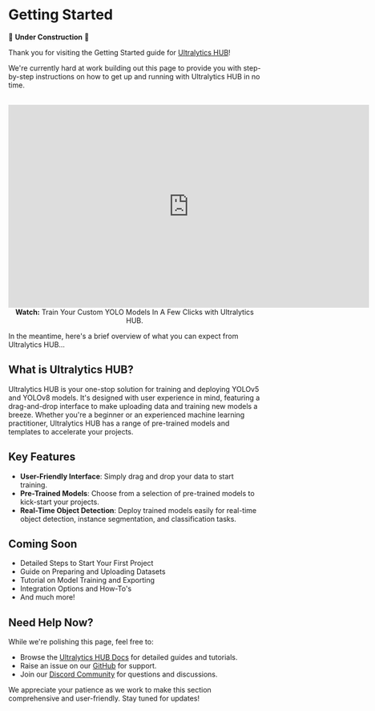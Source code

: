 # Getting Started

🚧 **Under Construction** 🚧

Thank you for visiting the Getting Started guide for [Ultralytics HUB](https://bit.ly/ultralytics_hub)!

We're currently hard at work building out this page to provide you with step-by-step instructions on how to get up and running with Ultralytics HUB in no time.

<p align="center">
  <br>
  <iframe width="720" height="405" src="https://www.youtube.com/embed/lveF9iCMIzc?si=_Q4WB5kMB5qNe7q6"
    title="YouTube video player" frameborder="0"
    allow="accelerometer; autoplay; clipboard-write; encrypted-media; gyroscope; picture-in-picture; web-share"
    allowfullscreen>
  </iframe>
  <br>
  <strong>Watch:</strong> Train Your Custom YOLO Models In A Few Clicks with Ultralytics HUB.
</p>

In the meantime, here's a brief overview of what you can expect from Ultralytics HUB...

## What is Ultralytics HUB?

Ultralytics HUB is your one-stop solution for training and deploying YOLOv5 and YOLOv8 models. It's designed with user experience in mind, featuring a drag-and-drop interface to make uploading data and training new models a breeze. Whether you're a beginner or an experienced machine learning practitioner, Ultralytics HUB has a range of pre-trained models and templates to accelerate your projects.

## Key Features

- **User-Friendly Interface**: Simply drag and drop your data to start training.
- **Pre-Trained Models**: Choose from a selection of pre-trained models to kick-start your projects.
- **Real-Time Object Detection**: Deploy trained models easily for real-time object detection, instance segmentation, and classification tasks.

## Coming Soon

- Detailed Steps to Start Your First Project
- Guide on Preparing and Uploading Datasets
- Tutorial on Model Training and Exporting
- Integration Options and How-To's
- And much more!

## Need Help Now?

While we're polishing this page, feel free to:

- Browse the [Ultralytics HUB Docs](https://ultralytics.github.io/hub) for detailed guides and tutorials.
- Raise an issue on our [GitHub](ttps://github.com/ultralytics/hub/issues/new/choose) for support.
- Join our [Discord Community](https://ultralytics.com/discord) for questions and discussions.

We appreciate your patience as we work to make this section comprehensive and user-friendly. Stay tuned for updates!
